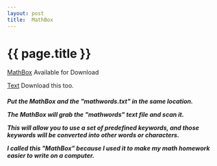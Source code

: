 ```yaml
---
layout: post
title:  MathBox
---
```


{{ page.title }}
================

[MathBox][] Available for Download

[Text][] Download this too.

<h5> 
Put the MathBox and the "mathwords.txt" in the same location. 

The MathBox will grab the "mathwords" text file and scan it.

This will allow you to use a set of predefined keywords, and those keywords will be converted into other words or characters. 

I called this "MathBox" because I used it to make my math homework easier to write on a computer.
</h5>

[MathBox]: http://misterdustinface.github.io/applets/MathBox.jar
[Text]: https://raw.github.com/misterdustinface/MathBox/master/src/mathwords.txt
